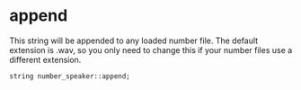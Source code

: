 # append
This string will be appended to any loaded number file. The default extension is .wav, so you only need to change this if your number files use a different extension.

`string number_speaker::append;`
